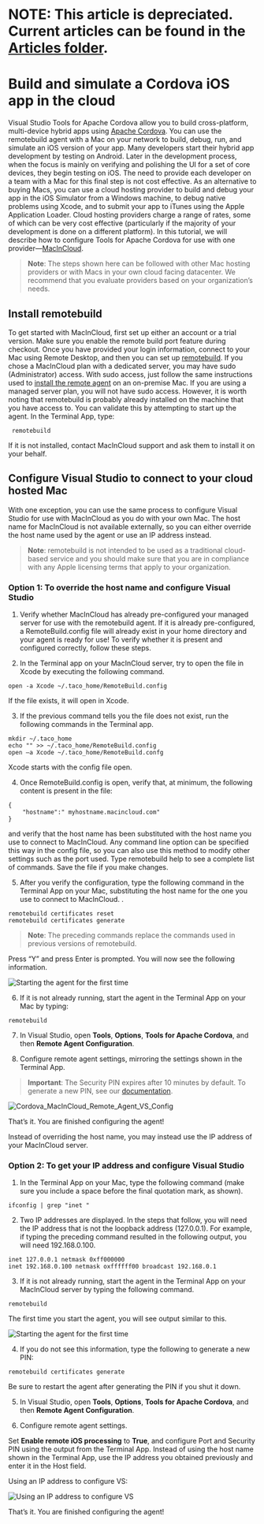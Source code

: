 <properties
   pageTitle="Build and simulate a Cordova iOS app in the cloud | Cordova"
   description="description"
   services="na"
   documentationCenter=""
   authors="Mikejo5000"
   tags=""/>
<tags
   ms.service="na"
   ms.devlang="javascript"
   ms.topic="article"
   ms.tgt_pltfrm="mobile-multiple"
   ms.workload="na"
   ms.date="09/10/2015"
   ms.author="mikejo"/>


# **NOTE:** This article is depreciated. Current articles can be found in the [Articles folder](/articles/).

# Build and simulate a Cordova iOS app in the cloud

Visual Studio Tools for Apache Cordova allow you to build cross-platform, multi-device hybrid apps using [Apache Cordova](http://cordova.apache.org). You can use the remotebuild agent with a Mac on your network to build, debug, run, and simulate an iOS version of your app. Many developers start their hybrid app development by testing on Android. Later in the development process, when the focus is mainly on verifying and polishing the UI for a set of core devices, they begin testing on iOS. The need to provide each developer on a team with a Mac for this final step is not cost effective. As an alternative to buying Macs, you can use a cloud hosting provider to build and debug your app in the iOS Simulator from a Windows machine, to debug native problems using Xcode, and to submit your app to iTunes using the Apple Application Loader. Cloud hosting providers charge a range of rates, some of which can be very cost effective (particularly if the majority of your development is done on a different platform). In this tutorial, we will describe how to configure Tools for Apache Cordova for use with one provider—[MacInCloud](http://www.macincloud.com).


>**Note**: The steps shown here can be followed with other Mac hosting providers or with Macs in your own cloud facing datacenter. We recommend that you evaluate providers based on your organization’s needs.  

## Install remotebuild

To get started with MacInCloud, first set up either an account or a trial version. Make sure you enable the remote build port feature during checkout. Once you have provided your login information, connect to your Mac using Remote Desktop, and then you can set up [remotebuild](http://go.microsoft.com/fwlink/?LinkId=618169). If you chose a MacInCloud plan with a dedicated server, you may have sudo (Administrator) access. With sudo access, just follow the same instructions used to [install the remote agent](install-vs-tools-apache-cordova.md#ios) on an on-premise Mac. If you are using a managed server plan, you will not have sudo access. However, it is worth noting that remotebuild is probably already installed on the machine that you have access to. You can validate this by attempting to start up the agent. In the Terminal App, type:

     remotebuild

If it is not installed, contact MacInCloud support and ask them to install it on your behalf.

## Configure Visual Studio to connect to your cloud hosted Mac

With one exception, you can use the same process to configure Visual Studio for use with MacInCloud as you do with your own Mac. The host name for MacInCloud is not available externally, so you can either override the host name used by the agent or use an IP address instead.

>**Note**: remotebuild is not intended to be used as a traditional cloud-based service and you should make sure that you are in compliance with any Apple licensing terms that apply to your organization.  

### Option 1: To override the host name and configure Visual Studio

1. Verify whether MacInCloud has already pre-configured your managed server for use with the remotebuild agent. If it is already pre-configured, a RemoteBuild.config file will already exist in your home directory and your agent is ready for use! To verify whether it is present and configured correctly, follow these steps.

2. In the Terminal app on your MacInCloud server, try to open the file in Xcode by executing the following command.

  ```
  open -a Xcode ~/.taco_home/RemoteBuild.config
  ```

  If the file exists, it will open in Xcode.

3. If the previous command tells you the file does not exist, run the following commands in the Terminal app.

  ```
  mkdir ~/.taco_home
  echo "" >> ~/.taco_home/RemoteBuild.config
  open –a Xcode ~/.taco_home/RemoteBuild.confg
  ```

  Xcode starts with the config file open.

4. Once RemoteBuild.config is open, verify that, at minimum, the following content is present in the file:

  ```
  {
      "hostname":" myhostname.macincloud.com"
  }
  ```

  and verify that the host name has been substituted with the host name you use to connect to MacInCloud. Any command line option can be specified this way in the config file, so you can also use this method to modify other settings such as the port used. Type remotebuild help to see a complete list of commands. Save the file if you make changes.

5. After you verify the configuration, type the following command in the Terminal App on your Mac, substituting the host name for the one you use to connect to MacInCloud. .

  ```
  remotebuild certificates reset
  remotebuild certificates generate
  ```

  >**Note**: The preceding commands replace the commands used in previous versions of remotebuild.

  Press “Y” and press Enter is prompted. You will now see the following information.

  ![Starting the agent for the first time](media/build_ios_cloud/IC816241.png)

6. If it is not already running, start the agent in the Terminal App on your Mac by typing:

  ```
  remotebuild
  ```

7. In Visual Studio, open **Tools**, **Options**, **Tools for Apache Cordova**, and then **Remote Agent Configuration**.

8. Configure remote agent settings, mirroring the settings shown in the Terminal App.

  >**Important**: The Security PIN expires after 10 minutes by default. To generate a new PIN, see our [documentation](configure-vs-tools-apache-cordova.md#IosPin).

  ![Cordova_MacInCloud_Remote_Agent_VS_Config](media/build_ios_cloud/IC816237.png)

  That’s it. You are finished configuring the agent!

Instead of overriding the host name, you may instead use the IP address of your MacInCloud server.

### Option 2: To get your IP address and configure Visual Studio

1. In the Terminal App on your Mac, type the following command (make sure you include a space before the final quotation mark, as shown).

  ```
  ifconfig | grep "inet "
  ```

2. Two IP addresses are displayed. In the steps that follow, you will need the IP address that is not the loopback address (127.0.0.1). For example, if typing the preceding command resulted in the following output, you will need 192.168.0.100.

  ```
  inet 127.0.0.1 netmask 0xff000000
  inet 192.168.0.100 netmask oxffffff00 broadcast 192.168.0.1
  ```

3. If it is not already running, start the agent in the Terminal App on your MacInCloud server by typing the following command.

  ```
  remotebuild
  ```

  The first time you start the agent, you will see output similar to this.

  ![Starting the agent for the first time](media/build_ios_cloud/IC816241.png)

4. If you do not see this information, type the following to generate a new PIN:

  ```
  remotebuild certificates generate
  ```

  Be sure to restart the agent after generating the PIN if you shut it down.

5. In Visual Studio, open **Tools**, **Options**, **Tools for Apache Cordova**, and then **Remote Agent Configuration**.

6. Configure remote agent settings.

  Set **Enable remote iOS processing** to **True**, and configure Port and Security PIN using the output from the Terminal App. Instead of using the host name shown in the Terminal App, use the IP address you obtained previously and enter it in the Host field.

  Using an IP address to configure VS:

  ![Using an IP address to configure VS](media/build_ios_cloud/IC816242.png)

  That’s it. You are finished configuring the agent!
